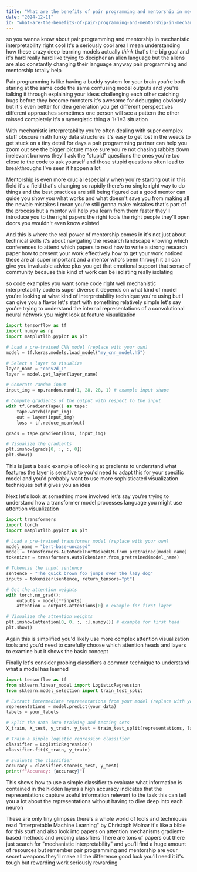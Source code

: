 ```yaml
---
title: "What are the benefits of pair programming and mentorship in mechanistic interpretability research?"
date: "2024-12-11"
id: "what-are-the-benefits-of-pair-programming-and-mentorship-in-mechanistic-interpretability-research"
---
```


 so you wanna know about pair programming and mentorship in mechanistic interpretability right cool  It's a seriously cool area  I mean understanding how these crazy deep learning models actually *think*  that's the big goal  and it's hard  really hard  like trying to decipher an alien language but the aliens are also constantly changing their language  anyway  pair programming and mentorship totally help

Pair programming is like having a buddy system for your brain  you're both staring at the same code the same confusing model outputs  and you're talking it through  explaining your ideas  challenging each other  catching bugs before they become monsters  it's awesome for debugging obviously  but it's even better for idea generation  you get different perspectives different approaches  sometimes one person will see a pattern the other missed completely  it's a synergistic thing a 1+1=3 situation


With mechanistic interpretability you're often dealing with super complex stuff  obscure math  funky data structures  it's easy to get lost in the weeds  to get stuck on a tiny detail for days  a pair programming partner can help you zoom out  see the bigger picture  make sure you're not chasing rabbits down irrelevant burrows  they'll ask the "stupid" questions the ones you're too close to the code to ask yourself  and those stupid questions often lead to breakthroughs  I've seen it happen  a lot


Mentorship is even more crucial  especially when you're starting out in this field  it's a field that's changing so rapidly  there's no single right way to do things  and the best practices are still being figured out  a good mentor can guide you  show you what works and what doesn't  save you from making all the newbie mistakes  I mean you're still gonna make mistakes  that's part of the process but a mentor will help you learn from them faster  they'll introduce you to the right papers the right tools the right people  they'll open doors you wouldn't even know existed


And this is where the real power of mentorship comes in  it's not just about technical skills  it's about navigating the research landscape  knowing which conferences to attend  which papers to read  how to write a strong research paper  how to present your work effectively  how to get your work noticed  these are all super important  and a mentor who's been through it all can give you invaluable advice  plus you get that emotional support  that sense of community  because this kind of work can be isolating  really isolating


 so code examples  you want some code right  well  mechanistic interpretability code is super diverse  it depends on what kind of model you're looking at  what kind of interpretability technique you're using  but I can give you a flavor  let's start with something relatively simple  let's say you're trying to understand the internal representations of a convolutional neural network  you might look at feature visualization


```python
import tensorflow as tf
import numpy as np
import matplotlib.pyplot as plt

# Load a pre-trained CNN model (replace with your own)
model = tf.keras.models.load_model("my_cnn_model.h5")

# Select a layer to visualize
layer_name = "conv2d_1"
layer = model.get_layer(layer_name)

# Generate random input
input_img = np.random.rand(1, 28, 28, 1) # example input shape

# Compute gradients of the output with respect to the input
with tf.GradientTape() as tape:
    tape.watch(input_img)
    out = layer(input_img)
    loss = tf.reduce_mean(out)

grads = tape.gradient(loss, input_img)

# Visualize the gradients
plt.imshow(grads[0, :, :, 0])
plt.show()

```

This is just a basic example of  looking at gradients  to understand what features  the layer is sensitive to  you'd need to adapt this for your specific model  and you'd probably want to use more sophisticated visualization techniques  but it gives you an idea


Next let's look at something more involved  let's say you're trying to understand how a transformer model processes language  you might use attention visualization


```python
import transformers
import torch
import matplotlib.pyplot as plt

# Load a pre-trained transformer model (replace with your own)
model_name = "bert-base-uncased"
model = transformers.AutoModelForMaskedLM.from_pretrained(model_name)
tokenizer = transformers.AutoTokenizer.from_pretrained(model_name)

# Tokenize the input sentence
sentence = "The quick brown fox jumps over the lazy dog"
inputs = tokenizer(sentence, return_tensors="pt")

# Get the attention weights
with torch.no_grad():
    outputs = model(**inputs)
    attention = outputs.attentions[0] # example for first layer

# Visualize the attention weights
plt.imshow(attention[0, 0, :, :].numpy()) # example for first head
plt.show()
```

Again this is simplified  you'd likely use more complex attention visualization tools  and you'd need to carefully choose which attention heads and layers to examine  but it shows the basic concept


Finally let's consider probing classifiers  a common technique to understand what a model has learned


```python
import tensorflow as tf
from sklearn.linear_model import LogisticRegression
from sklearn.model_selection import train_test_split

# Extract intermediate representations from your model (replace with your own)
representations = model.predict(your_data)
labels = your_labels

# Split the data into training and testing sets
X_train, X_test, y_train, y_test = train_test_split(representations, labels, test_size=0.2)

# Train a simple logistic regression classifier
classifier = LogisticRegression()
classifier.fit(X_train, y_train)

# Evaluate the classifier
accuracy = classifier.score(X_test, y_test)
print(f"Accuracy: {accuracy}")
```

This shows how to  use a simple classifier  to evaluate  what information is contained in the hidden layers  a high accuracy indicates that the representations capture useful information relevant to the task  this can tell you a lot about the representations  without having to dive deep into each neuron


These are only tiny glimpses  there's a whole world of tools and techniques  read "Interpretable Machine Learning" by Christoph Molnar  it's like a bible  for this stuff  and also look into papers on attention mechanisms  gradient-based methods  and  probing classifiers   There are tons of papers out there  just search for "mechanistic interpretability" and you'll find a huge amount of resources   but remember  pair programming and mentorship are your secret weapons  they'll make all the difference  good luck  you'll need it  it's tough but rewarding work  seriously rewarding
